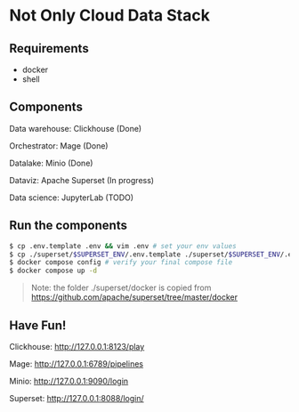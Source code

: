 # Not Only Cloud Data Stack

## Requirements
- docker
- shell

## Components

Data warehouse: Clickhouse (Done)

Orchestrator: Mage (Done)

Datalake: Minio (Done)

Dataviz: Apache Superset (In progress)

Data science: JupyterLab (TODO)


## Run the components
```sh
$ cp .env.template .env && vim .env # set your env values
$ cp ./superset/$SUPERSET_ENV/.env.template ./superset/$SUPERSET_ENV/.env # edit superset env depending on the value of SUPERSET_ENV values in the previous .env
$ docker compose config # verify your final compose file
$ docker compose up -d
```

> Note: the folder ./superset/docker is copied from https://github.com/apache/superset/tree/master/docker

## Have Fun!
Clickhouse: http://127.0.0.1:8123/play

Mage: http://127.0.0.1:6789/pipelines

Minio: http://127.0.0.1:9090/login

Superset: http://127.0.0.1:8088/login/
